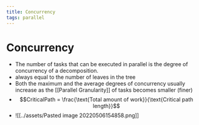 ```yaml
---
title: Concurrency
tags: parallel 
---
```


# Concurrency
- The number of tasks that can be executed in parallel is the degree of concurrency of a decomposition.
- always equal to the number of leaves in the tree
- Both the maximum and the average degrees of concurrency usually increase as the [[Parallel Granularity]] of tasks becomes smaller (finer)
- $$CriticalPath = \frac{\text{Total amount of work}}{\text{Critical path length}}$$
- ![[../assets/Pasted image 20220506154858.png]]










































